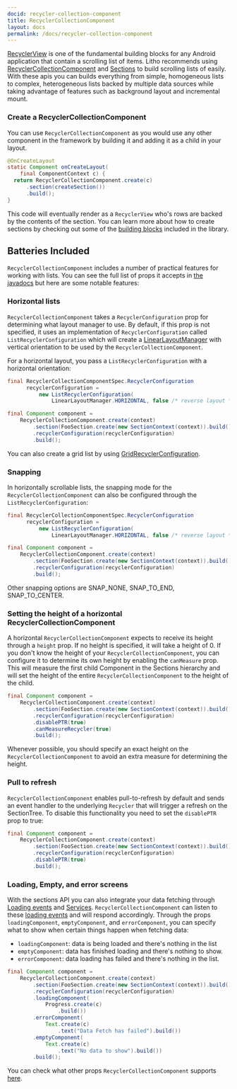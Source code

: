 ```yaml
---
docid: recycler-collection-component
title: RecyclerCollectionComponent
layout: docs
permalink: /docs/recycler-collection-component
---
```


[RecyclerView](https://developer.android.com/reference/android/support/v7/widget/RecyclerView.html) is one of the fundamental building blocks for any Android application that contain a scrolling list of items.
Litho recommends using [RecyclerCollectionComponent](/javadoc/com/facebook/litho/sections/widget/RecyclerCollectionComponent) and [Sections](/docs/sections-intro) to build scrolling lists of easily.  With these apis you can builds everything from simple, homogeneous lists to complex, heterogeneous lists backed by multiple data sources while taking advantage of features such as background layout and incremental mount.

### Create a RecyclerCollectionComponent

You can use `RecyclerCollectionComponent` as you would use any other component in the framework by building it and adding it as a child in your layout.

```java
@OnCreateLayout
static Component onCreateLayout(
    final ComponentContext c) {
  return RecyclerCollectionComponent.create(c)
      .section(createSection())
      .build();
}
```

This code will eventually render as a `RecyclerView` who's rows are backed by the contents of the section.
You can learn more about how to create sections by checking out some of the [building blocks](/docs/sections-building-blocks) included in the library.

## Batteries Included

`RecyclerCollectionComponent` includes a number of practical features for working with lists.   You can see the full list of props it accepts in [the javadocs](/javadoc/com/facebook/litho/sections/widget/RecyclerCollectionComponent) but here are some notable features:


### Horizontal lists

`RecyclerCollectionComponent` takes a `RecyclerConfiguration` prop for determining what layout manager to use. By default, if this prop is not specified, it uses an implementation of `RecyclerConfiguration` called `ListRecyclerConfiguration` which will create a [LinearLayoutManager]() with vertical orientation to be used by the `RecyclerCollectionComponent`.

For a horizontal layout, you pass a `ListRecyclerConfiguration` with a horizontal orientation:

```java
final RecyclerCollectionComponentSpec.RecyclerConfiguration
      recyclerConfiguration =
          new ListRecyclerConfiguration(
              LinearLayoutManager.HORIZONTAL, false /* reverse layout */);

final Component component =
    RecyclerCollectionComponent.create(context)
        .section(FooSection.create(new SectionContext(context)).build())
        .recyclerConfiguration(recyclerConfiguration)
        .build();
```

You can also create a grid list by using [GridRecyclerConfiguration](/javadoc/com/facebook/litho/sections/widget/GridRecyclerConfiguration).

### Snapping

In horizontally scrollable lists, the snapping mode for the `RecyclerCollectionComponent` can also be configured through the `ListRecyclerConfiguration`:
```java
final RecyclerCollectionComponentSpec.RecyclerConfiguration
      recyclerConfiguration =
          new ListRecyclerConfiguration(
              LinearLayoutManager.HORIZONTAL, false /* reverse layout */, SNAP_TO_START);

final Component component =
    RecyclerCollectionComponent.create(context)
        .section(FooSection.create(new SectionContext(context)).build())
        .recyclerConfiguration(recyclerConfiguration)
        .build();
```

Other snapping options are SNAP_NONE, SNAP_TO_END, SNAP_TO_CENTER.


### Setting the height of a horizontal RecyclerCollectionComponent

A horizontal `RecyclerCollectionComponent` expects to receive its height through a `height` prop. If no height is specified, it will take a height of 0.
If you don't know the height of your `RecyclerCollectionComponent`, you can configure it to determine its own height by enabling the `canMeasure` prop. This will measure the first child Component in the Sections hierarchy and will set the height of the entire `RecyclerCollectionComponent` to the height of the child.

```java
final Component component =
    RecyclerCollectionComponent.create(context)
        .section(FooSection.create(new SectionContext(context)).build())
        .recyclerConfiguration(recyclerConfiguration)
        .disablePTR(true)
        .canMeasureRecycler(true)
        .build();
 ```

Whenever possible, you should specify an exact height on the `RecyclerCollectionComponent` to avoid an extra measure for determining the height.

### Pull to refresh
`RecyclerCollectionComponent` enables pull-to-refresh by default and sends an event handler to the underlying `Recycler` that will trigger a refresh on the SectionTree.
 To disable this functionality you need to set the `disablePTR` prop to true:

```java
final Component component =
    RecyclerCollectionComponent.create(context)
        .section(FooSection.create(new SectionContext(context)).build())
        .recyclerConfiguration(recyclerConfiguration)
        .disablePTR(true)
        .build();
 ```

### Loading, Empty, and error screens

With the sections API you can also integrate your data fetching through [Loading events](/docs/communicating-with-the-ui#null__loadingstate-loadingstate) and [Services](/docs/services).  `RecyclerCollectionComponent` can listen to these [loading events](/javadoc/com/facebook/litho/sections/LoadingEvent.html) and will respond accordingly.  Through the props `loadingComponent`, `emptyComponent`, and `errorComponent`, you can specify what to show when certain things happen when fetching data:
 - `loadingComponent`: data is being loaded and there's nothing in the list
 - `emptyComponent`: data has finished loading and there's nothing to show.
 - `errorComponent`: data loading has failed and there's nothing in the list.

```java
final Component component =
    RecyclerCollectionComponent.create(context)
        .section(FooSection.create(new SectionContext(context)).build())
        .recyclerConfiguration(recyclerConfiguration)
        .loadingComponent(
            Progress.create(c)
                .build())
        .errorComponent(
            Text.create(c)
                .text("Data Fetch has failed").build())
        .emptyComponent(
            Text.create(c)
                .text("No data to show").build())
        .build();
 ```

You can check what other props `RecyclerCollectionComponent` supports [here](/javadoc/com/facebook/litho/sections/widget/RecyclerCollectionComponent.html).
